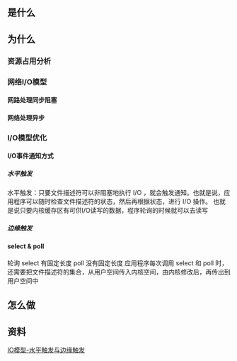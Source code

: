 ## 是什么
## 为什么
### 资源占用分析
### 网络I/O模型
#### 网路处理同步阻塞
#### 网络处理异步
### I/O模型优化
#### I/O事件通知方式
##### 水平触发
水平触发：只要文件描述符可以非阻塞地执行 I/O ，就会触发通知。也就是说，应用程序可以随时检查文件描述符的状态，然后再根据状态，进行 I/O 操作。
也就是说只要内核缓存区有可供I/O读写的数据，程序轮询的时候就可以去读写
##### 边缘触发
#### select & poll
轮询
select 有固定长度
poll 没有固定长度
应用程序每次调用 select 和 poll 时，还需要把文件描述符的集合，从用户空间传入内核空间，由内核修改后，再传出到用户空间中

## 怎么做

## 资料
[IO模型-水平触发与边缘触发](https://hyiki.github.io/reference/2020/03/31/LT-ET.html)
[](https://www.zhihu.com/question/28594409)